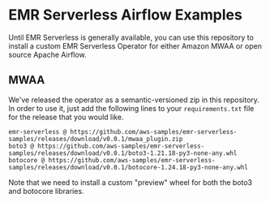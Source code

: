 # EMR Serverless Airflow Examples

Until EMR Serverless is generally available, you can use this repository to install a custom EMR Serverless Operator for either Amazon MWAA or open source Apache Airflow.

## MWAA

We've released the operator as a semantic-versioned zip in this repository. In order to use it, just add the following lines to your `requirements.txt` file for the release that you would like.

```
emr-serverless @ https://github.com/aws-samples/emr-serverless-samples/releases/download/v0.0.1/mwaa_plugin.zip
boto3 @ https://github.com/aws-samples/emr-serverless-samples/releases/download/v0.0.1/boto3-1.21.18-py3-none-any.whl
botocore @ https://github.com/aws-samples/emr-serverless-samples/releases/download/v0.0.1/botocore-1.24.18-py3-none-any.whl
```

Note that we need to install a custom "preview" wheel for both the boto3 and botocore libraries.

